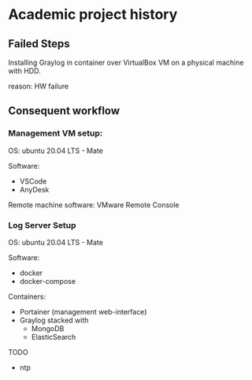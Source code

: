 # Academic project history

## Failed Steps

Installing Graylog in container over VirtualBox VM on a physical machine with HDD.

reason: HW failure

## Consequent workflow

### Management VM setup:

OS: ubuntu 20.04 LTS - Mate

Software:

* VSCode
* AnyDesk

Remote machine software:
VMware Remote Console

### Log Server Setup

OS: ubuntu 20.04 LTS - Mate

Software:

* docker
* docker-compose

Containers:

* Portainer (management web-interface)
* Graylog stacked with
  * MongoDB
  * ElasticSearch

TODO

* ntp